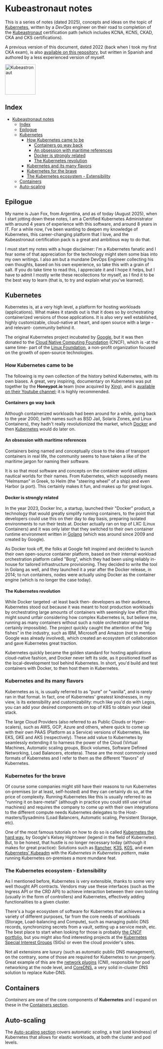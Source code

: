 # Kubeastronaut notes

This is a series of notes (dated 2025), concepts and ideas on the topic of [Kubernetes](https://kubernetes.io/), written by a *DevOps* engineer on their road to completion of the [Kubeastronaut](https://www.cncf.io/training/kubestronaut/) certification path (which includes KCNA, KCNS, CKAD, CKA and CKS certifications).

A previous version of this document, dated 2022 (back when I took my first CKA exam), is also [available on this repository](2022-cka-notes-es.md), but written in Spanish and authored by a less experienced version of myself.

<!-- markdownlint-disable-next-line -->
<img src="https://training.linuxfoundation.org/wp-content/uploads/2024/04/kubestronaut-stacked-color.png" alt="Kubeastronaut" width="100" height="100">

## Index

- [Kubeastronaut notes](#kubeastronaut-notes)
  - [Index](#index)
  - [Epilogue](#epilogue)
  - [Kubernetes](#kubernetes)
    - [How Kubernetes came to be](#how-kubernetes-came-to-be)
      - [Containers go way back](#containers-go-way-back)
      - [An obsession with maritime references](#an-obsession-with-maritime-references)
      - [Docker is strongly related](#docker-is-strongly-related)
      - [The Kubernetes revolution](#the-kubernetes-revolution)
    - [Kubernetes and its many flavors](#kubernetes-and-its-many-flavors)
    - [Kubernetes for the brave](#kubernetes-for-the-brave)
    - [The Kubernetes ecosystem - Extensibility](#the-kubernetes-ecosystem---extensibility)
  - [Containers](#containers)
  - [Auto-scaling](#auto-scaling)

## Epilogue

My name is Juan Fox, from Argentina, and as of today (August 2025), when I start jotting down these notes, I am a Certified Kubernetes Administrator with around 4 years of experience with this software, and around 8 years in IT. For a while now, I've been wanting to deepen my knowledge of Kubernetes, this career-changing platform that I love, and the Kubeastronaut certification pack is a great and ambitious way to do that.

I must start my notes with a huge disclaimer: I'm a Kubernetes fanatic and I fear some of that appreciation for the technology might stem some bias into my own writings. I also am but a mundane DevOps Engineer collecting his own thoughts, based on his own experience, so take this with a grain of salt. If you do take time to read this, I appreciate it and I hope it helps, but I have to admit I mostly write these recollections for myself, as I find it to be the best way to learn (that is, to try and explain what you've learned).

## Kubernetes

Kubernetes is, at a very high level, a platform for hosting workloads (applications). What makes it stands out is that it does so by orchestrating containerized versions of those applications. It is also very well established, highly customizable, cloud-native at heart, and open source with a large -and relevant- community behind it.

The original Kubernetes project incubated by [Google](https://about.google), but it was then donated to the [Cloud Native Computing Foundation](https://www.cncf.io/) (CNCF), which is -at the same time- part of the [Linux Foundation](https://www.linuxfoundation.org/), a non-profit organization focused on the growth of open-source technologies.

### How Kubernetes came to be

The following is my own collection of the history behind Kubernetes, with its own biases. A great, very inspiring, documentary on Kubernetes was put together by the **Honeypot.io** team (now acquired by [Xing](https://www.xing.com/)), and is [available on their Youtube channel](https://www.youtube.com/watch?v=BE77h7dmoQU); it is highly recommended.

#### Containers go way back

Although containerized workloads had been around for a while, going back to the year 2000, (with names such as BSD Jail, Solaris Zones, and Linux Containers), they hadn't really revolutionized the market, which [Docker](https://www.docker.com/) and then [Kubernetes](https://kubernetes.io/) would do later on.

#### An obsession with maritime references

Containers being named and conceptually close to the idea of transport containers in real life, the community seems to have taken a like of the maritime jargon for naming their software.

It is so that most software and concepts on the container world utilizes nautical worlds for their names. From Kubernetes, which supposedly means "Helmsman" in Greek, to Helm (the "steering wheel" of a ship) and even Harbor (a port). This certainly makes it fun, and makes up for great logos.

#### Docker is strongly related

In the year 2023, Docker Inc, a startup, launched their "Docker" product, a technology that would greatly simplify running containers, to the point that developers could use this on their day to day basis, preparing isolated environments to run their tests at. Docker actually ran on top of LXC (Linux Containers) and it was only later that they switched to their own container runtime environment written in [Golang](https://go.dev/) (which was around since 2009 and created by Google).

As Docker took off, the folks at Google felt inspired and decided to launch their own open-source container platform, based on their internal workload orchestration platform called "Borg", which they had been using reliably in-house for tailored infrastructure provisioning. They decided to write the tool in Golang as well, and they launched it a year after the Docker release, in 2014; to run containers, nodes were actually using Docker as the container engine (which is no longer the case today).

#### The Kubernetes revolution

While Docker targeted -at least back then- developers as their audience, Kubernetes stood out because it was meant to host production workloads by orchestrating large amounts of containers with seemingly low effort (this might sound unfair considering how complex Kubernetes is, but  believe me, running as many containers without such a noble orchestrator would be certainly impossible). The project quickly caught the attention of the "big fishes" in the industry, such as IBM, Microsoft and Amazon (not to mention Google was already involved), which created an ecosystem of collaboration and gave Kubernetes great traction.

Kubernetes quickly became the golden standard for hosting applications cloud-native fashion, and Docker never left its side, as it positioned itself as the local-development tool behind Kubernetes. In short, you'd build and test containers with Docker, to then host them in Kubernetes.

### Kubernetes and its many flavors

Kubernetes as is, is usually referred to as "pure" or "vanilla", and is rarely ran in that format. In fact, one of Kubernetes' greatest kindnesses, in my view, is its extensibility and customizability: much like you'd do with Legos, you can add your desired components on top of K8S to obtain your ideal stack.

The large Cloud Providers (also referred to as Public Clouds or Hyper-scalers), such as AWS, GCP, Azure and others, where quick to come up with their own PAAS (Platform as a Service) versions of Kubernetes, like EKS, GKE and AKS (respectively). These add value to Kubernetes by seamlessly extending it to harness the power of the Cloud (Virtual Machines, Automatic scaling groups, Block volumes, Software Defined Networking, Load Balancers, etcetera). These are the most commonly used formats of Kubernetes and I refer to them as the different "flavors" of Kubernetes.

### Kubernetes for the brave

Of course some companies might still have their reasons to run Kubernetes on-premises (or at least, self-hosted) and they can certainly do so, at the price of complexity. Running Kubernetes like this is usually referred to as "running it on bare-metal" (although in practice you could still use virtual machines) and requires the company to come up with their own integrations to the different compute needs Kubernetes delegates to the Host-masters/Sysadmins (Load Balancers, Automatic scaling, Persistent Storage, etc).

One of the most famous tutorials on how to do so is called [Kubernetes the hard way](Host-masters/Sysadmins), by Google's Kelsey Hightower (legend in the field of Kubernetes). But, to be honest, that hustle is no longer necessary today (although it makes for great practice): Solutions such as [Rancher](https://www.rancher.com/), [K3S](https://k3s.io/), [K0S](https://k0sproject.io/), and even [Kubernetes' Kubeadm](https://kubernetes.io/es/docs/reference/setup-tools/kubeadm/) with the *Kubernetes in Kubernetes pattern*, make running Kubernetes on-premises a more mundane feat.

### The Kubernetes ecosystem - Extensibility

As I mentioned before, Kubernetes is very extensible, thanks to some very well thought API contracts. Vendors may use these interfaces (such as the Ingress API or the CRD API) to achieve interaction between their own tooling (usually in the form of controllers) and Kubernetes, effectively adding functionalities to a given cluster.

There's a huge ecosystem of software for Kubernetes that achieves a variety of different purposes, far from the core needs of workloads (Storage, Load-balancing and Compute), such as managing public DNS records, synchronizing secrets from a vault, setting up a service mesh, etc. The best place to start when looking for those is probably [the CNCF portfolio](https://www.cncf.io/projects/), but you might also find interesting projects at the [Kubernetes Special Interest Groups](https://github.com/kubernetes-sigs) (SIGs) or even the cloud provider's sites.

Not all extensions are luxury (such as automatic public DNS management), on the contrary, some of those are required for Kubernetes to run properly. Great example of this are the [network plugins](https://kubernetes.io/docs/concepts/extend-kubernetes/compute-storage-net/network-plugins/) (CNI), responsible for pod networking at the node level, and [CoreDNS](https://coredns.io/), a very solid in-cluster DNS solution to replace Kube-DNS.

## Containers

*Containers* are one of the core components of **Kubernetes** and I expand on these in the [Containers section](containers.md).

## Auto-scaling

The [Auto-scaling section](autoscaling.md) covers automatic *scaling*, a trait (and kindness) of Kubernetes that allows for elastic workloads, at both the cluster and pod levels.
